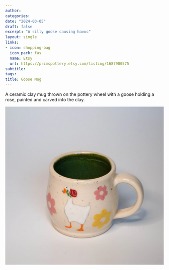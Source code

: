```yaml
---
author: 
categories:
date: "2024-03-05"
draft: false
excerpt: "A silly goose causing havoc"
layout: single
links:
- icon: shopping-bag
  icon_pack: fas
  name: Etsy
  url: https://primspottery.etsy.com/listing/1687900575
subtitle: 
tags:
title: Goose Mug
---
```

A ceramic clay mug thrown on the pottery wheel with a goose holding a rose, painted and carved into the clay.

![Goose Mug](featured.webp)